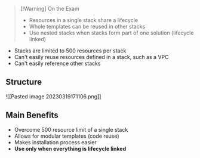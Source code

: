>[!Warning] On the Exam
> - Resources in a single stack share a lifecycle
> - Whole templates can be reused in other stacks
> - Use nested stacks when stacks form part of one solution (lifecycle linked)

- Stacks are limited to 500 resources per stack
- Can't easily reuse resources defined in a stack, such as a VPC
- Can't easily reference other stacks

## Structure

![[Pasted image 20230319171106.png]]

## Main Benefits

- Overcome 500 resource limit of a single stack
- Allows for modular templates (code reuse)
- Makes installation process easier
- **Use only when everything is lifecycle linked**